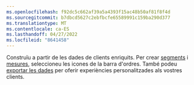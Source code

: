 ```yaml
---
ms.openlocfilehash: f92dc5c662af39a5a4393f15ac48b50af81f8f4d
ms.sourcegitcommit: b7dbcd5627c2ebfbcfe65589991c159ba290d377
ms.translationtype: MT
ms.contentlocale: ca-ES
ms.lasthandoff: 04/27/2022
ms.locfileid: "8641458"
---
```

Construïu a partir de les dades de clients enriquits. Per crear [segments](../segments.md) i [mesures](../measures.md), seleccioneu les icones de la barra d'ordres. També podeu [exportar les dades](../export-destinations.md) per oferir experiències personalitzades als vostres clients.
